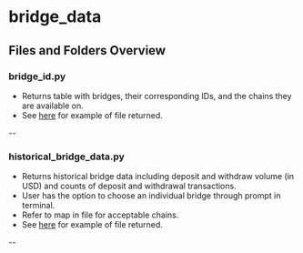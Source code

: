 # bridge_data

## Files and Folders Overview

### bridge_id.py

- Returns table with bridges, their corresponding IDs, and the chains they are available on.
- See [here]() for example of file returned.

--

### historical_bridge_data.py

- Returns historical bridge data including deposit and withdraw volume (in USD) and counts of deposit and withdrawal transactions.
- User has the option to choose an individual bridge through prompt in terminal.
- Refer to map in file for acceptable chains.
- See [here](https://github.com/check-sked/crypto_data_resources/blob/main/csv_examples/bridges/bridge_volume.csv) for example of file returned.

--
